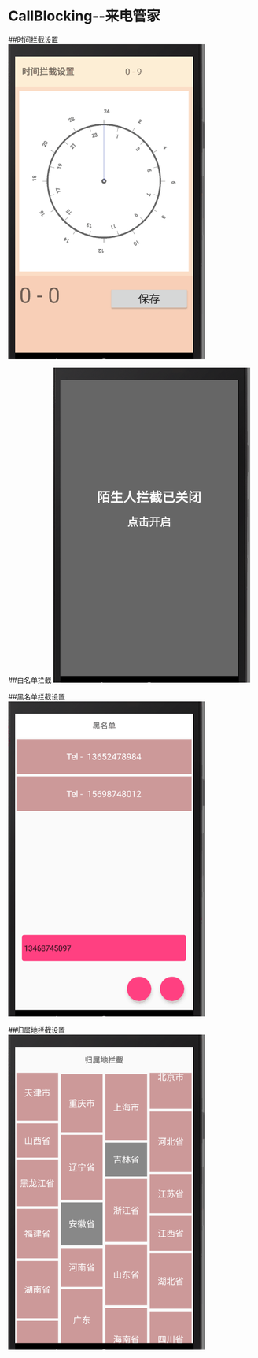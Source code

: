 # CallBlocking--来电管家

##时间拦截设置
![image](https://github.com/xieyongxiong/CallBlocking/blob/master/screenshots/time.gif)   

##白名单拦截
![image](https://github.com/xieyongxiong/CallBlocking/blob/master/screenshots/contact.gif)

##黑名单拦截设置
![image](https://github.com/xieyongxiong/CallBlocking/blob/master/screenshots/blacklist.gif)

##归属地拦截设置
![image](https://github.com/xieyongxiong/CallBlocking/blob/master/screenshots/location.gif)   
